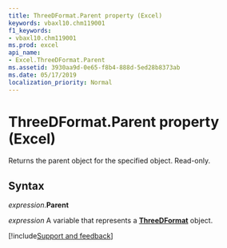 ```yaml
---
title: ThreeDFormat.Parent property (Excel)
keywords: vbaxl10.chm119001
f1_keywords:
- vbaxl10.chm119001
ms.prod: excel
api_name:
- Excel.ThreeDFormat.Parent
ms.assetid: 3930aa9d-0e65-f8b4-888d-5ed28b8373ab
ms.date: 05/17/2019
localization_priority: Normal
---
```



# ThreeDFormat.Parent property (Excel)

Returns the parent object for the specified object. Read-only.


## Syntax

_expression_.**Parent**

_expression_ A variable that represents a **[ThreeDFormat](Excel.ThreeDFormat.md)** object.




[!include[Support and feedback](~/includes/feedback-boilerplate.md)]